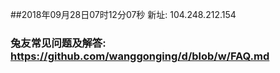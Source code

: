##2018年09月28日07时12分07秒 新址: 104.248.212.154
### 兔友常见问题及解答: https://github.com/wanggonging/d/blob/w/FAQ.md
